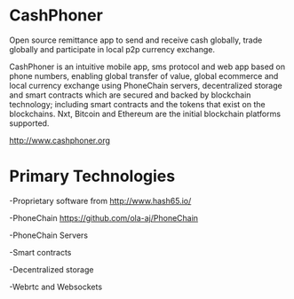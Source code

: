 CashPhoner
==========
Open source remittance app to send and receive cash globally, trade globally and participate in local p2p currency exchange. 


CashPhoner is an intuitive mobile app, sms protocol and web app based on phone numbers, enabling global transfer of value, global ecommerce and local currency exchange using PhoneChain servers, decentralized storage and smart contracts  which are secured and backed by blockchain technology; including smart contracts and the tokens that exist on the blockchains. Nxt, Bitcoin and Ethereum are the initial blockchain platforms supported.
 
http://www.cashphoner.org


Primary Technologies
==========
-Proprietary software from http://www.hash65.io/

-PhoneChain      https://github.com/ola-aj/PhoneChain

-PhoneChain Servers

-Smart contracts

-Decentralized storage

-Webrtc and Websockets

